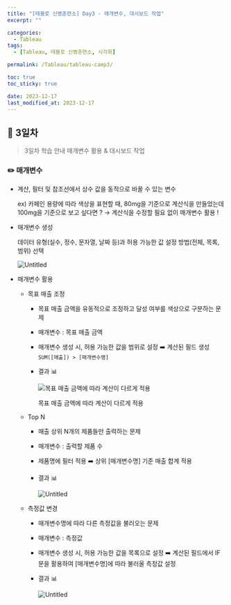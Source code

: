 ```yaml
---
title: "[태블로 신병훈련소] Day3 - 매개변수, 대시보드 작업"
excerpt: ""

categories:
  - Tableau
tags:
  - [Tableau, 태블로 신병훈련소, 시각화]

permalink: /Tableau/tableau-camp3/

toc: true
toc_sticky: true

date: 2023-12-17
last_modified_at: 2023-12-17
---
```

## 🏁 3일차

> 3일차 학습 안내
매개변수 활용 & 대시보드 작업
> 

### ✏️ 매개변수

- 계산, 필터 및 참조선에서 상수 값을 동적으로 바꿀 수 있는 변수
    
    ex) 카페인 용량에 따라 색상을 표현할 때, 80mg을 기준으로 계산식을 만들었는데 100mg을 기준으로 보고 싶다면 ? 
    → 계산식을 수정할 필요 없이 매개변수 활용 !
    

- 매개변수 생성
    
    데이터 유형(실수, 정수, 문자열, 날짜 등)과 허용 가능한 값 설정 방법(전체, 목록, 범위) 선택
    
    ![Untitled](https://prod-files-secure.s3.us-west-2.amazonaws.com/f68e3a6d-3a63-4b26-9a9a-e56ed633a73e/07f015d3-44c5-4c07-bc6b-ab60c8329766/Untitled.png)
    

- 매개변수 활용
    - 목표 매출 조정
        - 목표 매출 금액을 유동적으로 조정하고 달성 여부를 색상으로 구분하는 문제
        - 매개변수 : 목표 매출 금액
        - 매개변수 생성 시, 허용 가능한 값을 범위로 설정 ➡️ 계산된 필드 생성 `SUM([매출]) > [매개변수명]`
        - 결과 📊
            
            ![목표 매출 금액에 따라 계산이 다르게 적용](https://prod-files-secure.s3.us-west-2.amazonaws.com/f68e3a6d-3a63-4b26-9a9a-e56ed633a73e/259fcf62-c05d-47b2-8b1c-8f852fc05161/Untitled.png)
            
            목표 매출 금액에 따라 계산이 다르게 적용
            
    - Top N
        - 매출 상위 N개의 제품들만 출력하는 문제
        - 매개변수 : 출력할 제품 수
        - 제품명에 필터 적용 ➡️ 상위 [매개변수명] 기준 매출 합계 적용
        - 결과 📊
            
            ![Untitled](https://prod-files-secure.s3.us-west-2.amazonaws.com/f68e3a6d-3a63-4b26-9a9a-e56ed633a73e/ab7c84f1-0750-4f2f-8757-60b2b2bb5dd3/Untitled.png)
            
    - 측정값 변경
        - 매개변수명에 따라 다른 측정값을 불러오는 문제
        - 매개변수 : 측정값
        - 매개변수 생성 시, 허용 가능한 값을 목록으로 설정 ➡️ 계산된 필드에서 IF문을 활용하여 [매개변수명]에 따라 불러올 측정값 설정
        - 결과 📊
            
            ![Untitled](https://prod-files-secure.s3.us-west-2.amazonaws.com/f68e3a6d-3a63-4b26-9a9a-e56ed633a73e/fdca399a-4395-42dc-837f-fb8304184fd9/Untitled.png)
